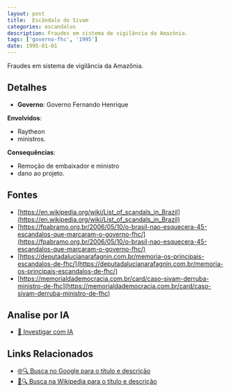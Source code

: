 ```yaml
---
layout: post
title:  Escândalo do Sivam
categories: escandalos
description: Fraudes em sistema de vigilância da Amazônia.
tags: ['governo-fhc', '1995']
date: 1995-01-01
---
```


Fraudes em sistema de vigilância da Amazônia.

## Detalhes
- **Governo**: Governo Fernando Henrique

**Envolvidos**:
- Raytheon
- ministros.


**Consequências**:
- Remoção de embaixador e ministro
- dano ao projeto.


## Fontes
- [https://en.wikipedia.org/wiki/List_of_scandals_in_Brazil](https://en.wikipedia.org/wiki/List_of_scandals_in_Brazil)
- [https://fpabramo.org.br/2006/05/10/o-brasil-nao-esquecera-45-escandalos-que-marcaram-o-governo-fhc/](https://fpabramo.org.br/2006/05/10/o-brasil-nao-esquecera-45-escandalos-que-marcaram-o-governo-fhc/)
- [https://deputadalucianarafagnin.com.br/memoria-os-principais-escandalos-de-fhc/](https://deputadalucianarafagnin.com.br/memoria-os-principais-escandalos-de-fhc/)
- [https://memorialdademocracia.com.br/card/caso-sivam-derruba-ministro-de-fhc](https://memorialdademocracia.com.br/card/caso-sivam-derruba-ministro-de-fhc)


## Analise por IA
- [🤖 Investigar com IA](https://www.perplexity.ai/search?q=Esc%C3%A2ndalo%20do%20Sivam%20Fraudes%20em%20sistema%20de%20vigil%C3%A2ncia%20da%20Amaz%C3%B4nia.%20Governo%20Fernando%20Henrique)

## Links Relacionados
- [🌐🔍 Busca no Google para o título e descrição](https://www.google.com/search?q=Esc%C3%A2ndalo%20do%20Sivam%20Fraudes%20em%20sistema%20de%20vigil%C3%A2ncia%20da%20Amaz%C3%B4nia.%20Governo%20Fernando%20Henrique)
- [📖🔍 Busca na Wikipedia para o título e descrição](https://pt.wikipedia.org/w/index.php?search=Esc%C3%A2ndalo%20do%20Sivam%20Fraudes%20em%20sistema%20de%20vigil%C3%A2ncia%20da%20Amaz%C3%B4nia.%20Governo%20Fernando%20Henrique)

